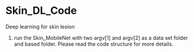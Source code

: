 # Skin_DL_Code
Deep learning for skin lesion
1. run the Skin_MobileNet with two argv[1] and argv[2] as a data set folder and based folder. Please read the code structure for more details.
